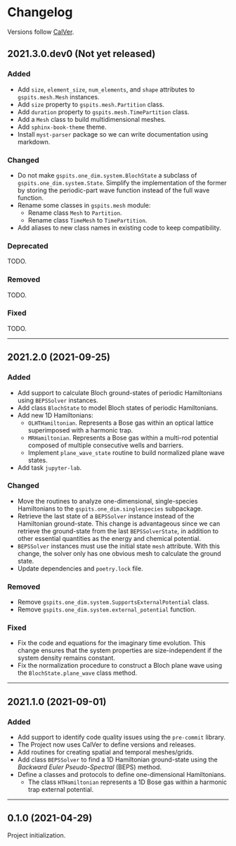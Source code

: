 # Changelog

Versions follow [CalVer](https://calver.org).

## 2021.3.0.dev0 (Not yet released)

### Added

- Add `size`, `element_size`, `num_elements`, and `shape` attributes to
  `gspits.mesh.Mesh` instances.
- Add `size` property to `gspits.mesh.Partition` class.
- Add `duration` property to `gspits.mesh.TimePartition` class.
- Add a `Mesh` class to build multidimensional meshes.
- Add `sphinx-book-theme` theme.
- Install `myst-parser` package so we can write documentation using markdown.

### Changed

- Do not make `gspits.one_dim.system.BlochState` a subclass of
  `gspits.one_dim.system.State`. Simplify the implementation of the former by
  storing the periodic-part wave function instead of the full wave function.
- Rename some classes in `gspits.mesh` module:
  - Rename class `Mesh` to `Partition`.
  - Rename class `TimeMesh` to `TimePartition`.
- Add aliases to new class names in existing code to keep compatibility.

### Deprecated

TODO.

### Removed

TODO.

### Fixed

TODO.

---

## 2021.2.0 (2021-09-25)

### Added

- Add support to calculate Bloch ground-states of periodic Hamiltonians using
  `BEPSSolver` instances.
- Add class `BlochState` to model Bloch states of periodic Hamiltonians.
- Add new 1D Hamiltonians:
  - `OLHTHamiltonian`. Represents a Bose gas within an optical lattice
    superimposed with a harmonic trap.
  - `MRHamiltonian`. Represents a Bose gas within a multi-rod potential
    composed of multiple consecutive wells and barriers.
  - Implement `plane_wave_state` routine to build normalized plane wave states.
- Add task `jupyter-lab`.

### Changed

- Move the routines to analyze one-dimensional, single-species Hamiltonians to
  the `gspits.one_dim.singlespecies` subpackage.
- Retrieve the last state of a `BEPSSolver` instance instead of the Hamiltonian
  ground-state. This change is advantageous since we can retrieve the
  ground-state from the last `BEPSSolverState`, in addition to other essential
  quantities as the energy and chemical potential.
- `BEPSSolver` instances must use the initial state `mesh` attribute. With this
  change, the solver only has one obvious mesh to calculate the ground state.
- Update dependencies and `poetry.lock` file.

### Removed

- Remove `gspits.one_dim.system.SupportsExternalPotential` class.
- Remove `gspits.one_dim.system.external_potential` function.

### Fixed

- Fix the code and equations for the imaginary time evolution. This change
  ensures that the system properties are size-independent if the system density
  remains constant.
- Fix the normalization procedure to construct a Bloch plane wave using the
  `BlochState.plane_wave` class method.

---

## 2021.1.0 (2021-09-01)

### Added

- Add support to identify code quality issues using the `pre-commit` library.
- The Project now uses CalVer to define versions and releases.
- Add routines for creating spatial and temporal meshes/grids.
- Add class `BEPSSolver` to find a 1D Hamiltonian ground-state using the
  _Backward Euler Pseudo-Spectral_ (BEPS) method.
- Define a classes and protocols to define one-dimensional Hamiltonians.
  - The class `HTHamiltonian` represents a 1D Bose gas within a harmonic trap
    external potential.

---

## 0.1.0 (2021-04-29)

Project initialization.
